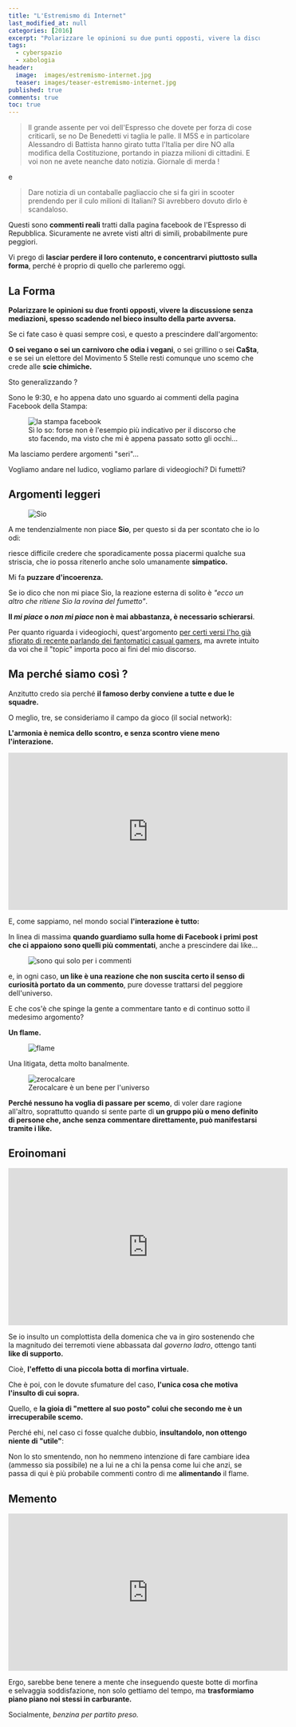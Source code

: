 ```yaml
---
title: "L'Estremismo di Internet"
last_modified_at: null
categories: [2016]
excerpt: "Polarizzare le opinioni su due punti opposti, vivere la discussione senza mediazioni e spesso scadere nell'insulto della parte avversa."
tags:
  - cyberspazio
  - xabologia
header:  
  image:  images/estremismo-internet.jpg
  teaser: images/teaser-estremismo-internet.jpg
published: true
comments: true
toc: true
---
```


> Il grande assente per voi dell'Espresso che dovete per forza di cose criticarli, se no De Benedetti vi taglia le palle. Il M5S e in particolare Alessandro di Battista hanno girato tutta l'Italia per dire NO alla modifica della Costituzione, portando in piazza milioni di cittadini. E voi non ne avete neanche dato notizia. Giornale di merda !

e

>  Dare notizia di un contaballe pagliaccio che si fa giri in scooter prendendo per il culo milioni di Italiani? Si avrebbero dovuto dirlo è scandaloso.

Questi sono **commenti reali** tratti dalla pagina facebook de l'Espresso di Repubblica. Sicuramente ne avrete visti altri di simili, probabilmente pure peggiori. 

Vi prego di **lasciar perdere il loro contenuto, e concentrarvi piuttosto sulla forma**, perché è proprio di quello che parleremo oggi.

## La Forma

**Polarizzare le opinioni su due fronti opposti, vivere la discussione senza mediazioni, spesso scadendo nel bieco insulto della parte avversa.**

Se ci fate caso è quasi sempre così, e questo a prescindere dall'argomento: 

**O sei vegano o sei un carnivoro che odia i vegani**, o sei grillino o sei **Ca$ta**, e se sei un elettore del Movimento 5 Stelle resti comunque uno scemo che crede alle **scie chimiche.**

Sto generalizzando ?

Sono le 9:30, e ho appena dato uno sguardo ai commenti della pagina Facebook della Stampa:

<figure>
<img src='/gallery/lastampascreen.jpg' alt='la stampa facebook'>
<figcaption>Sì lo so: forse non è l'esempio più indicativo per il discorso che sto facendo, ma visto che mi è appena passato sotto gli occhi...</figcaption>
</figure> 

Ma lasciamo perdere argomenti "seri"...

Vogliamo andare nel ludico, vogliamo parlare di videogiochi? Di fumetti?

## Argomenti leggeri

<figure>
<img src='https://pbs.twimg.com/profile_images/683578067378401280/Ypo9mm8p.png' alt='Sio'>
</figure>

A me tendenzialmente non piace **Sio**, per questo si da per scontato che io lo odi: 

riesce difficile credere che sporadicamente possa piacermi qualche sua striscia, che io possa ritenerlo anche solo umanamente **simpatico.**

Mi fa **puzzare d'incoerenza.**

Se io dico che non mi piace Sio, la reazione esterna di solito è _"ecco un altro che ritiene Sio la rovina del fumetto"_.

**Il _mi piace_ o _non mi piace_ non è mai abbastanza, è necessario schierarsi**.

Per quanto riguarda i videogiochi, quest'argomento [per certi versi l'ho già sfiorato di recente parlando dei fantomatici casual gamers](/2016/I-Casual-Gamers-non-esistono/), ma avrete intuito da voi che il "topic" importa poco ai fini del mio discorso.

## Ma perché siamo così ?

Anzitutto credo sia perché **il famoso derby conviene a tutte e due le squadre.**

O meglio, tre, se consideriamo il campo da gioco (il social network):

**L'armonia è nemica dello scontro, e senza scontro viene meno l'interazione.**

<iframe width="560" height="315" src="https://www.youtube.com/embed/j-WrzQ1a_CU" frameborder="0" allowfullscreen></iframe>

E, come sappiamo, nel mondo social **l'interazione è tutto:**

In linea di massima **quando guardiamo sulla home di Facebook i primi post che ci appaiono sono quelli più commentati**, anche a prescindere dai like...

<figure>
<img src='https://vignette3.wikia.nocookie.net/epicrapbattlesofhistory/images/3/3e/Comments_of_michael_jackson_eating_popcorn.jpg' alt='sono qui solo per i commenti'>
</figure>

e, in ogni caso, **un like è una reazione che non suscita certo il senso di curiosità portato da un commento**, pure dovesse trattarsi del peggiore dell'universo.

E che cos'è che spinge la gente a commentare tanto e di continuo sotto il medesimo argomento?

**Un flame.**

<figure>
<img src='https://www.blogcdn.com/www.switched.com/media/2010/10/wrongoninternet.jpg' alt='flame'>
</figure>

Una litigata, detta molto banalmente.

<figure>
<img src='https://scontent-mxp1-1.xx.fbcdn.net/v/t1.0-9/1920513_661827507215055_803349498_n.jpg?oh=a0537c3c46954391e82ad9405639b1f0&oe=588BF2E3' alt='zerocalcare'>
<figcaption>Zerocalcare è un bene per l'universo</figcaption>
</figure> 

**Perché nessuno ha voglia di passare per scemo**, di voler dare ragione all'altro, soprattutto quando si sente parte di **un gruppo più o meno definito di persone che, anche senza commentare direttamente, può manifestarsi tramite i like.**

## Eroinomani

<iframe width="560" height="315" src="https://www.youtube.com/embed/LGU8yjjJXD8" frameborder="0" allowfullscreen></iframe>

Se io insulto un complottista della domenica che va in giro sostenendo che la magnitudo dei terremoti viene abbassata dal _governo ladro_, ottengo tanti **like di supporto.**

Cioè, **l'effetto di una piccola botta di morfina virtuale.**

Che è poi, con le dovute sfumature del caso, **l'unica cosa che motiva l'insulto di cui sopra.**

Quello, e **la gioia di "mettere al suo posto" colui che secondo me è un irrecuperabile scemo.**

Perché ehi, nel caso ci fosse qualche dubbio, **insultandolo, non ottengo niente di "utile"**: 

Non lo sto smentendo, non ho nemmeno intenzione di fare cambiare idea (ammesso sia possibile) ne a lui ne a chi la pensa come lui che anzi, se passa di qui è più probabile commenti contro di me **alimentando** il flame.

## Memento

<iframe width="560" height="315" src="https://www.youtube.com/embed/R4W5XmouU0g" frameborder="0" allowfullscreen></iframe>

Ergo, sarebbe bene tenere a mente che inseguendo queste botte di morfina e selvaggia soddisfazione, non solo gettiamo del tempo, ma **trasformiamo piano piano noi stessi in carburante.**

Socialmente, _benzina per partito preso._